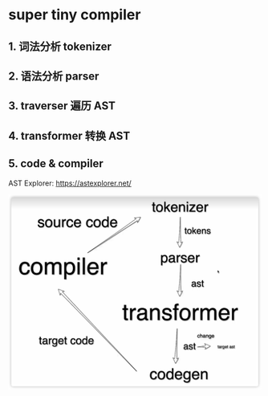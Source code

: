# super tiny compiler

## 1. 词法分析 tokenizer

## 2. 语法分析 parser

## 3. traverser 遍历 AST

## 4. transformer 转换 AST

## 5. code & compiler

AST Explorer: https://astexplorer.net/

![Alt text](./assets/compiler.jpg)
